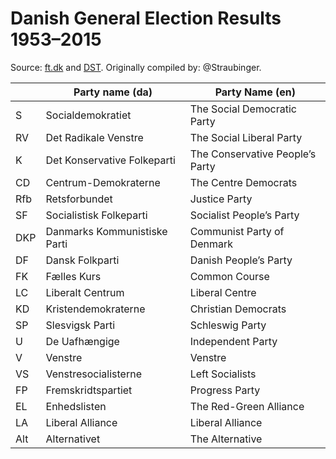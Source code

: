 Danish General Election Results 1953–2015
=========================================
Source: [ft.dk][ft] and [DST][dst].
Originally compiled by: @Straubinger.

|     | Party name (da) | Party Name (en)
|:----|-----------------|----------------
| S   | Socialdemokratiet            | The Social Democratic Party
| RV  | Det Radikale Venstre         | The Social Liberal Party
| K   | Det Konservative Folkeparti  | The Conservative People’s Party
| CD  | Centrum-Demokraterne         | The Centre Democrats
| Rfb | Retsforbundet                | Justice Party
| SF  | Socialistisk Folkeparti      | Socialist People’s Party
| DKP | Danmarks Kommunistiske Parti | Communist Party of Denmark
| DF  | Dansk Folkparti              | Danish People’s Party
| FK  | Fælles Kurs                  | Common Course
| LC  | Liberalt Centrum             | Liberal Centre
| KD  | Kristendemokraterne          | Christian Democrats
| SP  | Slesvigsk Parti              | Schleswig Party
| U   | De Uafhængige                | Independent Party
| V   | Venstre                      | Venstre
| VS  | Venstresocialisterne         | Left Socialists
| FP  | Fremskridtspartiet           | Progress Party
| EL  | Enhedslisten                 | The Red-Green Alliance
| LA  | Liberal Alliance             | Liberal Alliance
| Alt | Alternativet                 | The Alternative


[ft]:  http://www.ft.dk/Folketinget/Oplysningen/Valg/ValgresultaterDK.aspx
[dst]: http://www.dst.dk/da/Statistik/Publikationer/VisPub.aspx?cid=020213
